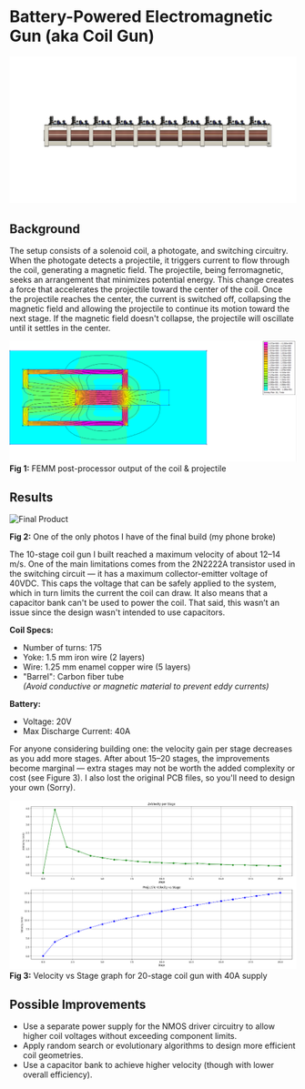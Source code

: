 # Battery-Powered Electromagnetic Gun (aka Coil Gun)
![Fusion Model 10 stages](images/10-stage-side-profile-fusion-360.png) 

## Background

The setup consists of a solenoid coil, a photogate, and switching circuitry. When the photogate detects a projectile, it triggers current to flow through the coil, generating a magnetic field. The projectile, being ferromagnetic, seeks an arrangement that minimizes potential energy. This change creates a force that accelerates the projectile toward the center of the coil. Once the projectile reaches the center, the current is switched off, collapsing the magnetic field and allowing the projectile to continue its motion toward the next stage. If the magnetic field doesn't collapse, the projectile will oscillate until it settles in the center.

![FEMM Post-processor Output](images/Finite-element-magnetic-methods-output.png)  
<b>Fig 1:</b> FEMM post-processor output of the coil & projectile

## Results

<img src="images/10-stages-finished.png" alt="Final Product" width="400"/>
  
<b>Fig 2:</b> One of the only photos I have of the final build (my phone broke)

The 10-stage coil gun I built reached a maximum velocity of about 12–14 m/s. One of the main limitations comes from the 2N2222A transistor used in the switching circuit — it has a maximum collector-emitter voltage of 40VDC. This caps the voltage that can be safely applied to the system, which in turn limits the current the coil can draw. It also means that a capacitor bank can't be used to power the coil. That said, this wasn’t an issue since the design wasn't intended to use capacitors.

**Coil Specs:**
- Number of turns: 175
- Yoke: 1.5 mm iron wire (2 layers)
- Wire: 1.25 mm enamel copper wire (5 layers)
- "Barrel": Carbon fiber tube  
  _(Avoid conductive or magnetic material to prevent eddy currents)_

**Battery:**
- Voltage: 20V
- Max Discharge Current: 40A

For anyone considering building one: the velocity gain per stage decreases as you add more stages. After about 15–20 stages, the improvements become marginal — extra stages may not be worth the added complexity or cost (see Figure 3). I also lost the original PCB files, so you'll need to design your own (Sorry).

![Velocity vs Stage](images/20-stages-graph.png)  
<b>Fig 3:</b> Velocity vs Stage graph for 20-stage coil gun with 40A supply

## Possible Improvements

- Use a separate power supply for the NMOS driver circuitry to allow higher coil voltages without exceeding component limits.
- Apply random search or evolutionary algorithms to design more efficient coil geometries.
- Use a capacitor bank to achieve higher velocity (though with lower overall efficiency).
